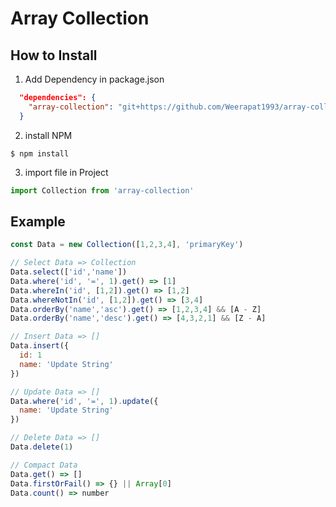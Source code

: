 # Array Collection

## How to Install

1. Add Dependency in package.json
```json
  "dependencies": {
    "array-collection": "git+https://github.com/Weerapat1993/array-collection.git",
  }
```

2. install NPM
```linux
$ npm install
```

3. import file in Project
```javascript
import Collection from 'array-collection'
```

## Example
```javascript
const Data = new Collection([1,2,3,4], 'primaryKey')

// Select Data => Collection
Data.select(['id','name'])
Data.where('id', '=', 1).get() => [1]
Data.whereIn('id', [1,2]).get() => [1,2]
Data.whereNotIn('id', [1,2]).get() => [3,4]
Data.orderBy('name','asc').get() => [1,2,3,4] && [A - Z]
Data.orderBy('name','desc').get() => [4,3,2,1] && [Z - A]

// Insert Data => []
Data.insert({
  id: 1
  name: 'Update String'
})

// Update Data => []
Data.where('id', '=', 1).update({
  name: 'Update String'
})

// Delete Data => []
Data.delete(1)

// Compact Data
Data.get() => []
Data.firstOrFail() => {} || Array[0]
Data.count() => number
```
